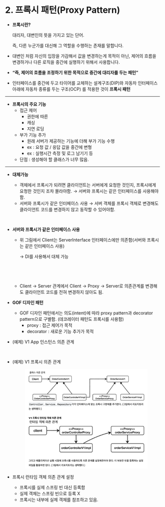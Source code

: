 # 2. 프록시 패턴(Proxy Pattern)

*   **프록시란?**

    대리자, 대변인의 뜻을 가지고 있는 단어.

    즉, 다른 누군가를 대신해 그 역할을 수행하는 존재를 말합니다.
* 대변인 처럼 자신의 입장을 가감해서 값을 변경하는게 목적이 아닌, 제어의 흐름을 변경하거나 다른 로직을 중간에 실행하기 위해서 사용합니다.
* **“즉, 제어의 흐름을 조정하기 위한 목적으로 중간에 대리자를 두는 패턴”**
* 인터페이스를 중간에 두고 타이어를 교체하는 설계구조(DIP)와 자동차 인터페이스 아래에 자동차 종류를 두는 구조(OCP) 를 적용한 것이 **프록시 패턴**

***

* **프록시의 주요 기능**
  * 접근 제어
    * 권한에 따른
    * 캐싱
    * 지연 로딩
  * 부가 기능 추가
    * 원래 서버가 제공하는 기능에 더해 부가 기능 수행
    * ex : 요청 값 / 응답 값을 중간에 변형
    * ex : 실행시간 측정 및 로그 남기기 등
  * 단점 : 생성해야 할 클래스가 너무 많음.

***

*   **대체가능**

    * 객체에서 프록시가 되려면 클라이언트는 서버에게 요청한 것인지, 프록시에게 요청한 것인지 조차 몰라야함. → 서버와 프록시는 같은 인터페이스를 사용해야함.
    * 서버와 프록시가 같은 인터페이스 사용 → 서버 객체를 프록시 객체로 변경해도 클라이언트 코드를 변경하지 않고 동작할 수 있어야함.

    <figure><img src="../.gitbook/assets/스크린샷 2024-05-20 10.28.29.png" alt="" width="375"><figcaption></figcaption></figure>


* **서버와 프록시가 같은 인터페이스 사용**
  *   위 그림에서 Client는 ServerInterface 인터페이스에만 의존함(서버와 프록시는 같은 인터페이스 사용)

      → DI를 사용해서 대체 가능

      <figure><img src="../.gitbook/assets/스크린샷 2024-05-20 10.32.10.png" alt="" width="375"><figcaption></figcaption></figure>

      <figure><img src="../.gitbook/assets/스크린샷 2024-05-20 10.32.15.png" alt="" width="375"><figcaption></figcaption></figure>
  * Client → Server 관계에서 Client → Proxy → Server로 의존관계를 변경해도 클라이언트 코드를 전혀 변경하지 않아도 됨.
* **GOF 디자인 패턴**
  * GOF 디자인 패턴에서는 의도(intent)에 따라 proxy pattern과 decorator pattern으로 구별함. (데코레이터 패턴도 프록시를 사용함)
    * proxy : 접근 제어가 목적
    * decorator : 새로운 기능 추가가 목적
*   (예제) V1 App 인스턴스 의존 관계

    <figure><img src="../.gitbook/assets/스크린샷 2024-05-20 14.34.14 (1).png" alt="" width="563"><figcaption></figcaption></figure>
*   (예제) V1 프록시 의존 관계

    <figure><img src="../.gitbook/assets/Untitled (19).png" alt=""><figcaption></figcaption></figure>
* 프록시 런타임 객체 의존 관계 설정
  * 프록시를 실제 스프링 빈 대신 등록함
  * 실제 객체는 스프링 빈으로 등록 X
  * 프록시는 내부에 실제 객체를 참조하고 있음.
